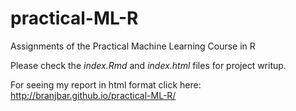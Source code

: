 # practical-ML-R
Assignments of the Practical Machine Learning Course in R

Please check the *index.Rmd* and *index.html* files for project writup.

For seeing my report in html format click here: http://branjbar.github.io/practical-ML-R/

